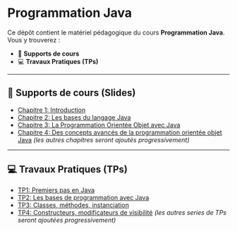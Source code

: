# Programmation Java

Ce dépôt contient le matériel pédagogique du cours **Programmation Java**.  
Vous y trouverez :

- 📑 **Supports de cours**
- 💻 **Travaux Pratiques (TPs)**  

---

## 📑 Supports de cours (Slides)

- [Chapitre 1: Introduction](slides/chapter1.pdf)  
- [Chapitre 2: Les bases du langage Java](slides/chapter2.pdf)  
- [Chapitre 3: La Programmation Orientée Objet avec Java](slides/chapter3.pdf)  
- [Chapitre 4: Des concepts avancés de la programmation orientée objet Java](slides/chapter4.pdf)
*(les autres chapitres seront ajoutés progressivement)*
---

## 💻 Travaux Pratiques (TPs)

- [TP1: Premiers pas en Java](TPs/TP01.pdf)  
- [TP2: Les bases de programmation avec Java](TPs/TP02.pdf)  
- [TP3: Classes, méthodes, instanciation](TPs/TP03.pdf)
- [TP4: Constructeurs, modificateurs de visibilité](TPs/TP04.pdf)
*(les autres series de TPs seront ajoutées progressivement)*
